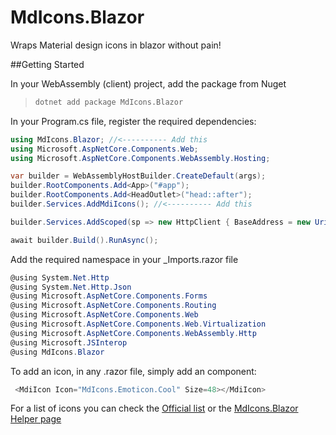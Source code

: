 # MdIcons.Blazor
Wraps Material design icons in blazor without pain!

##Getting Started

In your WebAssembly (client) project, add the package from Nuget

> ```bash
> dotnet add package MdIcons.Blazor
> ```

In your Program.cs file, register the required dependencies: 

````csharp
using MdIcons.Blazor; //<---------- Add this
using Microsoft.AspNetCore.Components.Web;
using Microsoft.AspNetCore.Components.WebAssembly.Hosting;

var builder = WebAssemblyHostBuilder.CreateDefault(args);
builder.RootComponents.Add<App>("#app");
builder.RootComponents.Add<HeadOutlet>("head::after");
builder.Services.AddMdiIcons(); //<---------- Add this

builder.Services.AddScoped(sp => new HttpClient { BaseAddress = new Uri(builder.HostEnvironment.BaseAddress) });

await builder.Build().RunAsync();

````



Add the required namespace in your _Imports.razor file

```csharp
@using System.Net.Http
@using System.Net.Http.Json
@using Microsoft.AspNetCore.Components.Forms
@using Microsoft.AspNetCore.Components.Routing
@using Microsoft.AspNetCore.Components.Web
@using Microsoft.AspNetCore.Components.Web.Virtualization
@using Microsoft.AspNetCore.Components.WebAssembly.Http
@using Microsoft.JSInterop
@using MdIcons.Blazor
```

To add an icon, in any .razor file, simply add an <MdiIcon/>  component:

````csharp
 <MdiIcon Icon="MdIcons.Emoticon.Cool" Size=48></MdiIcon>
````



For a list of icons you can check the [Official list](https://materialdesignicons.com/) or the [MdIcons.Blazor Helper page](https://davidnajar.github.io/MdIcons.Blazor/)


